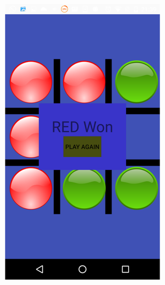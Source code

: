 ![Game_Connect](https://github.com/amarpreet911/GameConnect/blob/master/Game_connect.png "Game_Connect")